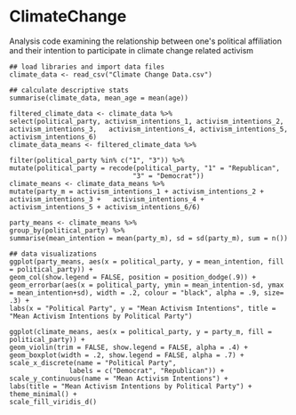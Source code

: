 # ClimateChange
Analysis code examining the relationship between one's political affiliation and their intention to participate in climate change related activism

    ## load libraries and import data files
    climate_data <- read_csv("Climate Change Data.csv")

    ## calculate descriptive stats
    summarise(climate_data, mean_age = mean(age))

    filtered_climate_data <- climate_data %>%
    select(political_party, activism_intentions_1, activism_intentions_2, activism_intentions_3,   activism_intentions_4, activism_intentions_5, activism_intentions_6)
    climate_data_means <- filtered_climate_data %>%

    filter(political_party %in% c("1", "3")) %>% 
    mutate(political_party = recode(political_party, "1" = "Republican",
                                   "3" = "Democrat"))
    climate_means <- climate_data_means %>%
    mutate(party_m = activism_intentions_1 + activism_intentions_2 + activism_intentions_3 +   activism_intentions_4 + activism_intentions_5 + activism_intentions_6/6)
  
    party_means <- climate_means %>%
    group_by(political_party) %>%
    summarise(mean_intention = mean(party_m), sd = sd(party_m), sum = n())

    ## data visualizations
    ggplot(party_means, aes(x = political_party, y = mean_intention, fill = political_party)) +
    geom_col(show.legend = FALSE, position = position_dodge(.9)) +
    geom_errorbar(aes(x = political_party, ymin = mean_intention-sd, ymax = mean_intention+sd), width = .2, colour = "black", alpha = .9, size= .3) + 
    labs(x = "Political Party", y = "Mean Activism Intentions", title = "Mean Activism Intentions by Political Party")

    ggplot(climate_means, aes(x = political_party, y = party_m, fill = political_party)) +
    geom_violin(trim = FALSE, show.legend = FALSE, alpha = .4) +
    geom_boxplot(width = .2, show.legend = FALSE, alpha = .7) +
    scale_x_discrete(name = "Political Party", 
                   labels = c("Democrat", "Republican")) +
    scale_y_continuous(name = "Mean Activism Intentions") +
    labs(title = "Mean Activism Intentions by Political Party") +
    theme_minimal() +
    scale_fill_viridis_d()

  
